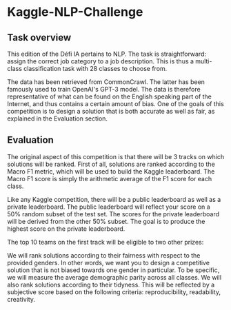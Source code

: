 # Kaggle-NLP-Challenge

## Task overview
This edition of the Défi IA pertains to NLP. The task is straightforward: assign the correct job category to a job description. This is thus a multi-class classification task with 28 classes to choose from.

The data has been retrieved from CommonCrawl. The latter has been famously used to train OpenAI's GPT-3 model. The data is therefore representative of what can be found on the English speaking part of the Internet, and thus contains a certain amount of bias. One of the goals of this competition is to design a solution that is both accurate as well as fair, as explained in the Evaluation section.

## Evaluation
The original aspect of this competition is that there will be 3 tracks on which solutions will be ranked. First of all, solutions are ranked according to the Macro F1 metric, which will be used to build the Kaggle leaderboard. The Macro F1 score is simply the arithmetic average of the F1 score for each class.

Like any Kaggle competition, there will be a public leaderboard as well as a private leaderboard. The public leaderboard will reflect your score on a 50% random subset of the test set. The scores for the private leaderboard will be derived from the other 50% subset. The goal is to produce the highest score on the private leaderboard.

The top 10 teams on the first track will be eligible to two other prizes:

We will rank solutions according to their fairness with respect to the provided genders. In other words, we want you to design a competitive solution that is not biased towards one gender in particular. To be specific, we will measure the average demographic parity across all classes.
We will also rank solutions according to their tidyness. This will be reflected by a subjective score based on the following criteria: reproducibility, readability, creativity.
